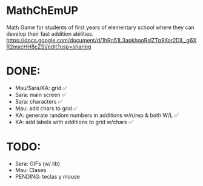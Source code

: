 # MathChEmUP
Math Game for students of first years of elementary school where they can develop their fast addition abilities.
https://docs.google.com/document/d/1hRn51L3apkhqoRslZTp9Xar2DlL_g6XR2mxcHH8cZSI/edit?usp=sharing

# DONE:
- Mau/Sara/KA: grid ✅
- Sara: main screen ✅
- Sara: characters ✅
- Mau: add chars to grid ✅
- KA: generate random numbers in additions w/n/rep & both W/L ✅
- KA: add labels with additions to grid w/chars ✅

# TODO: 
- Sara: GIFs (w/ lib)
- Mau: Clases
- PENDING: teclas y mouse
